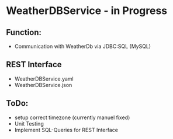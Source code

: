 # WeatherDBService - in Progress

## Function: 
* Communication with WeatherDb via JDBC:SQL (MySQL)

## REST Interface
* WeatherDBService.yaml
* WeatherDBService.json



## ToDo:
* setup correct timezone (currently manuel fixed)
* Unit Testing
* Implement SQL-Queries for REST Interface
